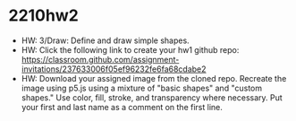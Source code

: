 # 2210hw2
- HW: 3/Draw: Define and draw simple shapes.
- HW: Click the following link to create your hw1 github repo: https://classroom.github.com/assignment-invitations/237633006f05ef96232fe6fa68cdabe2
- HW: Download your assigned image from the cloned repo. Recreate the image using p5.js using a mixture of "basic shapes" and "custom shapes." Use color, fill, stroke, and transparency where necessary. Put your first and last name as a comment on the first line.
